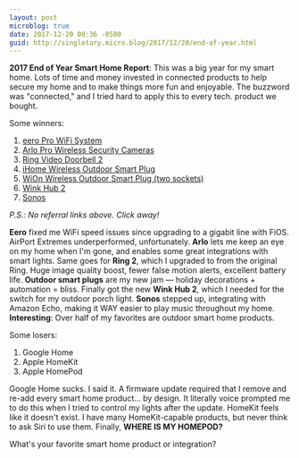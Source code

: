 ```yaml
---
layout: post
microblog: true
date: 2017-12-20 00:36 -0500
guid: http://singletary.micro.blog/2017/12/20/end-of-year.html
---
```

**2017 End of Year Smart Home Report**: This was a big year for my smart home. Lots of time and money invested in connected products to help secure my home and to make things more fun and enjoyable. The buzzword was "connected," and I tried hard to apply this to every tech. product we bought.

Some winners:

1. [eero Pro WiFi System](https://eero.com/shop/pro-wifi-system)
2. [Arlo Pro Wireless Security Cameras](https://www.arlo.com/en-us/products/arlo-pro/default.aspx)
3. [Ring Video Doorbell 2](https://shop.ring.com/products/video-doorbell-2)
4. [iHome Wireless Outdoor Smart Plug](https://www.ihomeaudio.com/iSP100BC/)
5. [WiOn Wireless Outdoor Smart Plug (two sockets)](https://www.amazon.com/50049-Outdoor-Wireless-Grounded-Outlets/dp/B00ZYLQZEK)
6. [Wink Hub 2](https://www.wink.com/products/wink-hub-2/)
7. [Sonos](https://www.sonos.com/en-us/shop/connect.html)

*P.S.: No referral links above. Click away!*

**Eero** fixed me WiFi speed issues since upgrading to a gigabit line with FiOS. AirPort Extremes underperformed, unfortunately. **Arlo** lets me keep an eye on my home when I'm gone, and enables some great integrations with smart lights. Same goes for **Ring 2**, which I upgraded to from the original Ring. Huge image quality boost, fewer false motion alerts, excellent battery life. **Outdoor smart plugs** are my new jam — holiday decorations + automation = bliss. Finally got the new **Wink Hub 2**, which I needed for the switch for my outdoor porch light. **Sonos** stepped up, integrating with Amazon Echo, making it WAY easier to play music throughout my home. **Interesting**: Over half of my favorites are outdoor smart home products.

Some losers:

1. Google Home
2. Apple HomeKit
3. Apple HomePod

Google Home sucks. I said it. A firmware update required that I remove and re-add every smart home product... by design. It literally voice prompted me to do this when I tried to control my lights after the update. HomeKit feels like it doesn't exist. I have many HomeKit-capable products, but never think to ask Siri to use them. Finally, **WHERE IS MY HOMEPOD?**

What's your favorite smart home product or integration?
